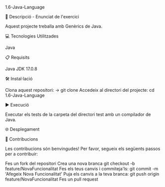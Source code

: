1.6-Java-Language

📄 Descripció - Enunciat de l'exercici

Aquest projecte treballa amb Genèrics de Java.

💻 Tecnologies Utilitzades

Java

📋 Requisits

Java JDK 17.0.8

🛠️ Instal·lació

Clona aquest repositori: -> git clone Accedeix al directori del projecte: cd 1.6-Java-Language

▶️ Execució

Executar els tests de la carpeta del directori test amb un compilador de Java.

🌐 Desplegament

🤝 Contribucions

Les contribucions són benvingudes! Per favor, segueix els següents passos per a contribuir:

Fes un fork del repositori Crea una nova branca git checkout -b feature/NovaFuncionalitat Fes els teus canvis i commiteja'ls: git commit -m 'Afegeix Nova Funcionalitat' Puja els canvis a la teva branca: git push origin feature/NovaFuncionalitat Fes un pull request
